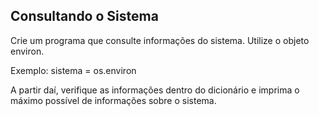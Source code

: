 <h2>Consultando o Sistema</h2>

Crie um programa que consulte informações do sistema.  Utilize o objeto environ. 

Exemplo: sistema = os.environ

A partir daí, verifique as informações dentro do dicionário e imprima o máximo possível de informações sobre o sistema.

